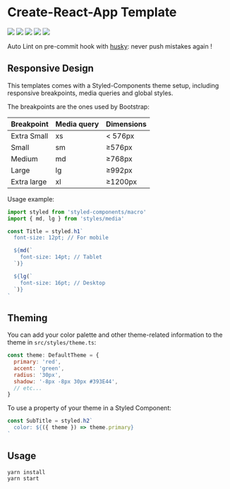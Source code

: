 # Create-React-App Template

![](https://img.shields.io/badge/TypeScript-informational?style=flat&logo=TypeScript&logoColor=white&color=4AB197)
![](https://img.shields.io/badge/Bootstrap-informational?style=flat&logo=Bootstrap&logoColor=white)
![](https://img.shields.io/badge/Styled--Components-blueviolet?style=flat&logo=styled-components&logoColor=white)
![](https://img.shields.io/badge/ESLint-yellow?style=flat&logo=ESLint&logoColor=white)
![](https://img.shields.io/badge/Prettier-yellow?style=flat&logo=Prettier&logoColor=white)

Auto Lint on pre-commit hook with [husky](https://github.com/typicode/husky): never push mistakes again !

## Responsive Design
This templates comes with a Styled-Components theme setup, including responsive breakpoints, media queries and global styles.

The breakpoints are the ones used by Bootstrap:

Breakpoint  |	Media query |	Dimensions
----------- | ----------- | ----------
Extra Small | xs          | < 576px
Small       |	sm          |	≥576px
Medium	    | md          |	≥768px
Large	      | lg          |	≥992px
Extra large |	xl          |	≥1200px


Usage example:

```javascript
import styled from 'styled-components/macro'
import { md, lg } from 'styles/media'

const Title = styled.h1`
  font-size: 12pt; // For mobile

  ${md(`
    font-size: 14pt; // Tablet
  `)}

  ${lg(`
    font-size: 16pt; // Desktop
  `)}
`
```

## Theming

You can add your color palette and other theme-related information to the theme in `src/styles/theme.ts`:

```javascript
const theme: DefaultTheme = {
  primary: 'red',
  accent: 'green',
  radius: '30px',
  shadow: '-8px -8px 30px #393E44',
  // etc...
}
```

To use a property of your theme in a Styled Component:

```javascript
const SubTitle = styled.h2`
  color: ${({ theme }) => theme.primary}
`
```

## Usage
```
yarn install
yarn start
```
